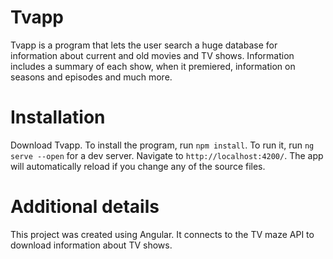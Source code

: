 # Tvapp

Tvapp is a program that lets the user search a huge database for information about current and old movies and TV shows. Information includes a summary of each show, when it premiered, information on seasons and episodes and much more.


# Installation

Download Tvapp. To install the program, run `npm install`. To run it, run `ng serve --open` for a dev server. Navigate to `http://localhost:4200/`. The app will automatically reload if you change any of the source files.

# Additional details

This project was created using Angular. It connects to the TV maze API to download information about TV shows.

